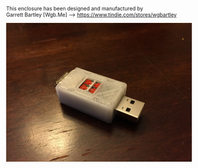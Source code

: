 This enclosure has been designed and manufactured by  
Garrett Bartley [Wgb.Me] --> https://www.tindie.com/stores/wgbartley 

![USB Helper Enclosure](/photos/itsf3o6.jpg)
